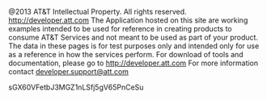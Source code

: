 @2013 AT&T Intellectual Property. All rights reserved. http://developer.att.com The Application hosted on this site are working examples intended to be used for reference in creating products to consume AT&T Services and not meant to be used as part of your product. The data in these pages is for test purposes only and intended only for use as a reference in how the services perform. For download of tools and documentation, please go to http://developer.att.com For more information contact developer.support@att.com

sGX60VFetbJ3MGZ1nLSfj5gV65PnCeSu
